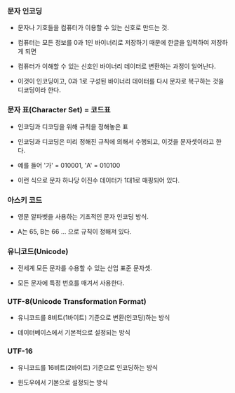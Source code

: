 ### 문자 인코딩 

* 문자나 기호들을 컴퓨터가 이용할 수 있는 신호로 만드는 것.

* 컴퓨터는 모든 정보를 0과 1인 바이너리로 저장하기 때문에 한글을 입력하여 저장하게 되면

* 컴퓨터가 이해할 수 있는 신호인 바이너리 데이터로 변환하는 과정이 일어난다.

* 이것이 인코딩이고, 0과 1로 구성된 바이너리 데이터를 다시 문자로 복구하는 것을 디코딩이라 한다. 


### 문자 표(Character Set) = 코드표

* 인코딩과 디코딩을 위해 규칙을 정해놓은 표

* 인코딩과 디코딩은 미리 정해진 규칙에 의해서 수행되고, 이것을 문자셋이라고 한다.

* 예를 들어 '가' = 010001, 'A' = 010100 

* 이런 식으로 문자 하나당 이진수 데이터가 1대1로 매핑되어 있다. 


### 아스키 코드

* 영문 알파벳을 사용하는 기초적인 문자 인코딩 방식.

* A는 65, B는 66 ... 으로 규칙이 정해져 있다.


### 유니코드(Unicode)

* 전세계 모든 문자를 수용할 수 있는 산업 표준 문자셋.

* 모든 문자에 특정 번호를 매겨서 사용한다.


### UTF-8(Unicode Transformation Format)

* 유니코드를 8비트(1바이트) 기준으로 변환(인코딩)하는 방식

* 데이터베이스에서 기본적으로 설정되는 방식

### UTF-16

* 유니코드를 16비트(2바이트) 기준으로 인코딩하는 방식

* 윈도우에서 기본으로 설정되는 방식
